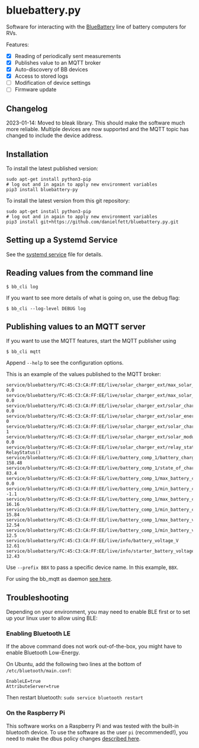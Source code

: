 # bluebattery.py

Software for interacting with the [BlueBattery](https://www.blue-battery.com/) line of battery computers for RVs.

Features:

- [x] Reading of periodically sent measurements
- [x] Publishes value to an MQTT broker
- [x] Auto-discovery of BB devices
- [x] Access to stored logs
- [ ] Modification of device settings
- [ ] Firmware update

## Changelog

2023-01-14: Moved to bleak library. This should make the software much more reliable. Multiple devices are now supported and the MQTT topic has changed to include the device address.

## Installation

To install the latest published version:

```
sudo apt-get install python3-pip
# log out and in again to apply new environment variables 
pip3 install bluebattery-py
```

To install the latest version from this git repository:

```
sudo apt-get install python3-pip
# log out and in again to apply new environment variables 
pip3 install git+https://github.com/danielfett/bluebattery.py.git
```


## Setting up a Systemd Service

See the [systemd service](assets/bb.service) file for details.


## Reading values from the command line

```
$ bb_cli log
```

If you want to see more details of what is going on, use the debug flag:

```
$ bb_cli --log-level DEBUG log
```

## Publishing values to an MQTT server

If you want to use the MQTT features, start the MQTT publisher using

```
$ bb_cli mqtt
```

Append `--help` to see the configuration options.

This is an example of the values published to the MQTT broker:

```
service/bluebattery/FC:45:C3:CA:FF:EE/live/solar_charger_ext/max_solar_current_day_A 0.0
service/bluebattery/FC:45:C3:CA:FF:EE/live/solar_charger_ext/max_solar_watt_day_W 0.0
service/bluebattery/FC:45:C3:CA:FF:EE/live/solar_charger_ext/solar_charge_day_Ah 0.0
service/bluebattery/FC:45:C3:CA:FF:EE/live/solar_charger_ext/solar_energy_day_Wh 0
service/bluebattery/FC:45:C3:CA:FF:EE/live/solar_charger_ext/solar_charger_status 1
service/bluebattery/FC:45:C3:CA:FF:EE/live/solar_charger_ext/solar_module_voltage_V 0.0
service/bluebattery/FC:45:C3:CA:FF:EE/live/solar_charger_ext/relay_status RelayStatus()
service/bluebattery/FC:45:C3:CA:FF:EE/live/battery_comp_1/battery_charge_Ah 158.48
service/bluebattery/FC:45:C3:CA:FF:EE/live/battery_comp_1/state_of_charge_percent 83.4
service/bluebattery/FC:45:C3:CA:FF:EE/live/battery_comp_1/max_battery_current_day_A 0.0
service/bluebattery/FC:45:C3:CA:FF:EE/live/battery_comp_1/min_battery_current_day_A -1.1
service/bluebattery/FC:45:C3:CA:FF:EE/live/battery_comp_1/max_battery_charge_day_Ah 16.16
service/bluebattery/FC:45:C3:CA:FF:EE/live/battery_comp_1/min_battery_charge_day_Ah 15.84
service/bluebattery/FC:45:C3:CA:FF:EE/live/battery_comp_1/max_battery_voltage_day_V 12.54
service/bluebattery/FC:45:C3:CA:FF:EE/live/battery_comp_1/min_battery_voltage_day_V 12.5
service/bluebattery/FC:45:C3:CA:FF:EE/live/info/battery_voltage_V 12.61
service/bluebattery/FC:45:C3:CA:FF:EE/live/info/starter_battery_voltage_V 12.43
```


Use `--prefix BBX` to pass a specific device name. In this example, `BBX`.

For using the bb_mqtt as daemon [see here](DAEMON.md).

## Troubleshooting

Depending on your environment, you may need to enable BLE first or to set up your linux user to allow using BLE:

### Enabling Bluetooth LE

If the above command does not work out-of-the-box, you might have to enable Bluetooth Low-Energy. 

On Ubuntu, add the following two lines at the bottom of `/etc/bluetooth/main.conf`:

```
EnableLE=true
AttributeServer=true
```

Then restart bluetooth: `sudo service bluetooth restart`

### On the Raspberry Pi

This software works on a Raspberry Pi and was tested with the built-in bluetooth device. To use the software as the user `pi` (recommended!), you need to make the dbus policy changes [described here](https://www.raspberrypi.org/forums/viewtopic.php?t=108581#p746917).
